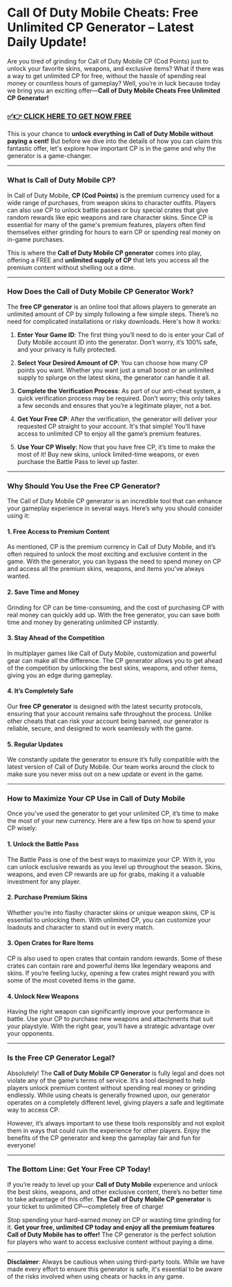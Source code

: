 # Call Of Duty Mobile Cheats: Free Unlimited CP Generator – Latest Daily Update!

Are you tired of grinding for Call of Duty Mobile CP (Cod Points) just to unlock your favorite skins, weapons, and exclusive items? What if there was a way to get unlimited CP for free, without the hassle of spending real money or countless hours of gameplay? Well, you’re in luck because today we bring you an exciting offer—**Call of Duty Mobile Cheats Free Unlimited CP Generator!**

### [✅👉 CLICK HERE TO GET NOW FREE](https://freerewards.xyz/call/of/duty/)

This is your chance to **unlock everything in Call of Duty Mobile without paying a cent!** But before we dive into the details of how you can claim this fantastic offer, let's explore how important CP is in the game and why the generator is a game-changer.

---

### **What Is Call of Duty Mobile CP?**

In Call of Duty Mobile, **CP (Cod Points)** is the premium currency used for a wide range of purchases, from weapon skins to character outfits. Players can also use CP to unlock battle passes or buy special crates that give random rewards like epic weapons and rare character skins. Since CP is essential for many of the game's premium features, players often find themselves either grinding for hours to earn CP or spending real money on in-game purchases.

This is where the **Call of Duty Mobile CP generator** comes into play, offering a FREE and **unlimited supply of CP** that lets you access all the premium content without shelling out a dime.

---

### **How Does the Call of Duty Mobile CP Generator Work?**

The **free CP generator** is an online tool that allows players to generate an unlimited amount of CP by simply following a few simple steps. There’s no need for complicated installations or risky downloads. Here's how it works:

1. **Enter Your Game ID**: The first thing you’ll need to do is enter your Call of Duty Mobile account ID into the generator. Don’t worry, it’s 100% safe, and your privacy is fully protected.
   
2. **Select Your Desired Amount of CP**: You can choose how many CP points you want. Whether you want just a small boost or an unlimited supply to splurge on the latest skins, the generator can handle it all.

3. **Complete the Verification Process**: As part of our anti-cheat system, a quick verification process may be required. Don’t worry; this only takes a few seconds and ensures that you’re a legitimate player, not a bot.

4. **Get Your Free CP**: After the verification, the generator will deliver your requested CP straight to your account. It's that simple! You’ll have access to unlimited CP to enjoy all the game’s premium features.

5. **Use Your CP Wisely**: Now that you have free CP, it’s time to make the most of it! Buy new skins, unlock limited-time weapons, or even purchase the Battle Pass to level up faster.

---

### **Why Should You Use the Free CP Generator?**

The Call of Duty Mobile CP generator is an incredible tool that can enhance your gameplay experience in several ways. Here’s why you should consider using it:

#### **1. Free Access to Premium Content**
As mentioned, CP is the premium currency in Call of Duty Mobile, and it’s often required to unlock the most exciting and exclusive content in the game. With the generator, you can bypass the need to spend money on CP and access all the premium skins, weapons, and items you’ve always wanted.

#### **2. Save Time and Money**
Grinding for CP can be time-consuming, and the cost of purchasing CP with real money can quickly add up. With the free generator, you can save both time and money by generating unlimited CP instantly.

#### **3. Stay Ahead of the Competition**
In multiplayer games like Call of Duty Mobile, customization and powerful gear can make all the difference. The CP generator allows you to get ahead of the competition by unlocking the best skins, weapons, and other items, giving you an edge during gameplay.

#### **4. It’s Completely Safe**
Our **free CP generator** is designed with the latest security protocols, ensuring that your account remains safe throughout the process. Unlike other cheats that can risk your account being banned, our generator is reliable, secure, and designed to work seamlessly with the game.

#### **5. Regular Updates**
We constantly update the generator to ensure it’s fully compatible with the latest version of Call of Duty Mobile. Our team works around the clock to make sure you never miss out on a new update or event in the game.

---

### **How to Maximize Your CP Use in Call of Duty Mobile**

Once you’ve used the generator to get your unlimited CP, it’s time to make the most of your new currency. Here are a few tips on how to spend your CP wisely:

#### **1. Unlock the Battle Pass**
The Battle Pass is one of the best ways to maximize your CP. With it, you can unlock exclusive rewards as you level up throughout the season. Skins, weapons, and even CP rewards are up for grabs, making it a valuable investment for any player.

#### **2. Purchase Premium Skins**
Whether you’re into flashy character skins or unique weapon skins, CP is essential to unlocking them. With unlimited CP, you can customize your loadouts and character to stand out in every match.

#### **3. Open Crates for Rare Items**
CP is also used to open crates that contain random rewards. Some of these crates can contain rare and powerful items like legendary weapons and skins. If you’re feeling lucky, opening a few crates might reward you with some of the most coveted items in the game.

#### **4. Unlock New Weapons**
Having the right weapon can significantly improve your performance in battle. Use your CP to purchase new weapons and attachments that suit your playstyle. With the right gear, you’ll have a strategic advantage over your opponents.

---

### **Is the Free CP Generator Legal?**

Absolutely! The **Call of Duty Mobile CP Generator** is fully legal and does not violate any of the game's terms of service. It’s a tool designed to help players unlock premium content without spending real money or grinding endlessly. While using cheats is generally frowned upon, our generator operates on a completely different level, giving players a safe and legitimate way to access CP.

However, it’s always important to use these tools responsibly and not exploit them in ways that could ruin the experience for other players. Enjoy the benefits of the CP generator and keep the gameplay fair and fun for everyone!

---

### **The Bottom Line: Get Your Free CP Today!**

If you’re ready to level up your **Call of Duty Mobile** experience and unlock the best skins, weapons, and other exclusive content, there’s no better time to take advantage of this offer. **The Call of Duty Mobile CP generator** is your ticket to unlimited CP—completely free of charge!

Stop spending your hard-earned money on CP or wasting time grinding for it. **Get your free, unlimited CP today and enjoy all the premium features Call of Duty Mobile has to offer!** The CP generator is the perfect solution for players who want to access exclusive content without paying a dime.

---

**Disclaimer**: Always be cautious when using third-party tools. While we have made every effort to ensure this generator is safe, it's essential to be aware of the risks involved when using cheats or hacks in any game.

